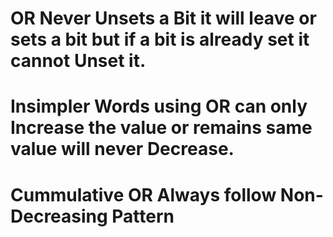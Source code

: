 # OR Never Unsets a Bit it will leave or sets a bit but if a bit is already set it cannot Unset it.
# Insimpler Words using OR can only Increase the value or remains same value will never Decrease.
# Cummulative OR Always follow Non-Decreasing Pattern
